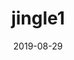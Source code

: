 ---
layout: ../../layouts/PostLayout.astro
title: "jingle1"
description: "シンプルなジングル。"
src: "mikamusic_4_jingle1.mp3"
date: "2019-08-29"
categories:
  - ジングル
---
